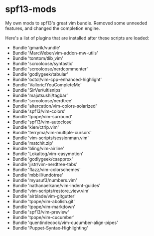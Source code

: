 spf13-mods
==========

My own mods to spf13's great vim bundle. Removed some unneeded features, and changed the completion engine.

Here's a list of plugins that are installed after these scripts are loaded:

* Bundle 'gmarik/vundle'
* Bundle 'MarcWeber/vim-addon-mw-utils'
* Bundle 'tomtom/tlib_vim'
* Bundle 'scrooloose/syntastic'
* Bundle 'scrooloose/nerdcommenter'
* Bundle 'godlygeek/tabular'
* Bundle 'octol/vim-cpp-enhanced-highlight'
* Bundle 'Valloric/YouCompleteMe'
* Bundle 'SirVer/ultisnips'
* Bundle 'majutsushi/tagbar'
* Bundle 'scrooloose/nerdtree'
* Bundle 'altercation/vim-colors-solarized'
* Bundle 'spf13/vim-colors'
* Bundle 'tpope/vim-surround'
* Bundle 'spf13/vim-autoclose'
* Bundle 'kien/ctrlp.vim'
* Bundle 'terryma/vim-multiple-cursors'
* Bundle 'vim-scripts/sessionman.vim'
* Bundle 'matchit.zip'
* Bundle 'bling/vim-airline'
* Bundle 'Lokaltog/vim-easymotion'
* Bundle 'godlygeek/csapprox'
* Bundle 'jistr/vim-nerdtree-tabs'
* Bundle 'flazz/vim-colorschemes'
* Bundle 'mbbill/undotree'
* Bundle 'myusuf3/numbers.vim'
* Bundle 'nathanaelkane/vim-indent-guides'
* Bundle 'vim-scripts/restore_view.vim'
* Bundle 'airblade/vim-gitgutter'
* Bundle 'tpope/vim-abolish.git'
* Bundle 'tpope/vim-markdown'
* Bundle 'spf13/vim-preview'
* Bundle 'tpope/vim-cucumber'
* Bundle 'quentindecock/vim-cucumber-align-pipes'
* Bundle 'Puppet-Syntax-Highlighting'


